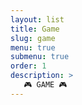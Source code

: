 ```yaml
---
layout: list
title: Game
slug: game
menu: true
submenu: true
order: 1
description: >
   🎮 GAME 🎮
---
```

